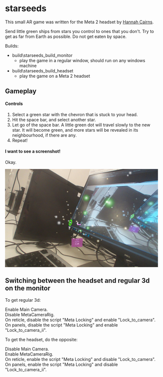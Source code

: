 # starseeds

This small AR game was written for the Meta 2 headset by [Hannah Cairns](mailto:hannah.abigail.cairns@gmail.com).

Send little green ships from stars you control to ones that you don't. Try to get as far from Earth as possible. Do not get eaten by space.

Builds:

* build\starseeds_build_monitor
  * play the game in a regular window, should run on any windows machine
* build\starseeds_build_headset
  * play the game on a Meta 2 headset

## Gameplay

#### Controls

1. Select a green star with the chevron that is stuck to your head.
2. Hit the space bar, and select another star.
3. Let go of the space bar. A little green dot will travel slowly to the new star. It will become green, and more stars will be revealed in its neighbourhood, if there are any.
4. Repeat!

#### I want to see a screenshot!

Okay.

![Screenshot from March 20, 2019](screenshots/screenshot-2019-03-20.jpg)

## Switching between the headset and regular 3d on the monitor

To get regular 3d:

Enable Main Camera.  
Disable MetaCameraRig.  
On reticle, disable the script "Meta Locking" and enable "Lock_to_camera".  
On panels, disable the script "Meta Locking" and enable "Lock_to_camera_ii".

To get the headset, do the opposite:

Disable Main Camera.  
Enable MetaCameraRig.  
On reticle, enable the script "Meta Locking" and disable "Lock_to_camera".  
On panels, enable the script "Meta Locking" and disable "Lock_to_camera_ii".
